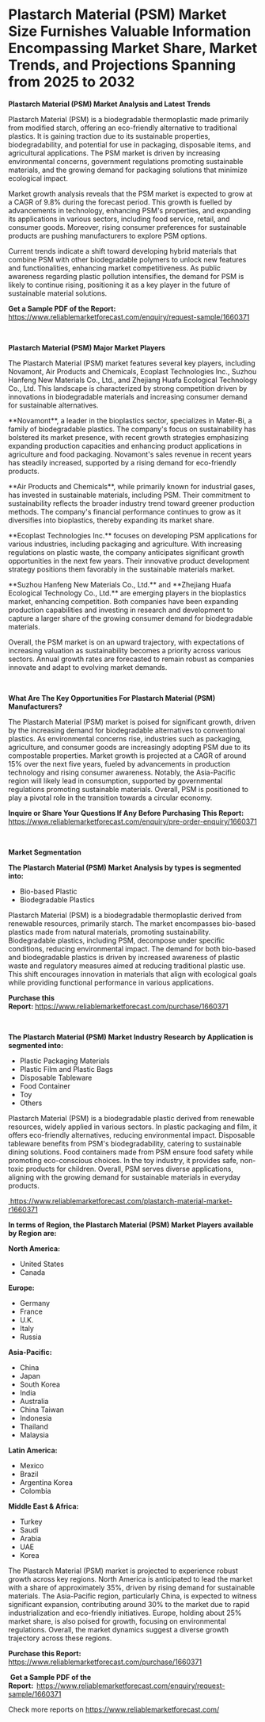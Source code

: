 <p><h1>Plastarch Material (PSM) Market Size Furnishes Valuable Information Encompassing Market Share, Market Trends, and Projections Spanning from 2025 to 2032</h1></p><p><strong>Plastarch Material (PSM) Market Analysis and Latest Trends</strong></p>
<p><p>Plastarch Material (PSM) is a biodegradable thermoplastic made primarily from modified starch, offering an eco-friendly alternative to traditional plastics. It is gaining traction due to its sustainable properties, biodegradability, and potential for use in packaging, disposable items, and agricultural applications. The PSM market is driven by increasing environmental concerns, government regulations promoting sustainable materials, and the growing demand for packaging solutions that minimize ecological impact.</p><p>Market growth analysis reveals that the PSM market is expected to grow at a CAGR of 9.8% during the forecast period. This growth is fuelled by advancements in technology, enhancing PSM's properties, and expanding its applications in various sectors, including food service, retail, and consumer goods. Moreover, rising consumer preferences for sustainable products are pushing manufacturers to explore PSM options. </p><p>Current trends indicate a shift toward developing hybrid materials that combine PSM with other biodegradable polymers to unlock new features and functionalities, enhancing market competitiveness. As public awareness regarding plastic pollution intensifies, the demand for PSM is likely to continue rising, positioning it as a key player in the future of sustainable material solutions.</p></p>
<p><strong>Get a Sample PDF of the Report:&nbsp;</strong> <a href="https://www.reliablemarketforecast.com/enquiry/request-sample/1660371?utm_campaign=1130&utm_medium=2&utm_source=Github&utm_content=ia&utm_term=17012025&utm_id=plastarch-material-psm">https://www.reliablemarketforecast.com/enquiry/request-sample/1660371</a></p>
<p>&nbsp;</p>
<p><strong>Plastarch Material (PSM) Major Market Players</strong></p>
<p><p>The Plastarch Material (PSM) market features several key players, including Novamont, Air Products and Chemicals, Ecoplast Technologies Inc., Suzhou Hanfeng New Materials Co., Ltd., and Zhejiang Huafa Ecological Technology Co., Ltd. This landscape is characterized by strong competition driven by innovations in biodegradable materials and increasing consumer demand for sustainable alternatives.</p><p>**Novamont**, a leader in the bioplastics sector, specializes in Mater-Bi, a family of biodegradable plastics. The company's focus on sustainability has bolstered its market presence, with recent growth strategies emphasizing expanding production capacities and enhancing product applications in agriculture and food packaging. Novamont's sales revenue in recent years has steadily increased, supported by a rising demand for eco-friendly products.</p><p>**Air Products and Chemicals**, while primarily known for industrial gases, has invested in sustainable materials, including PSM. Their commitment to sustainability reflects the broader industry trend toward greener production methods. The company's financial performance continues to grow as it diversifies into bioplastics, thereby expanding its market share.</p><p>**Ecoplast Technologies Inc.** focuses on developing PSM applications for various industries, including packaging and agriculture. With increasing regulations on plastic waste, the company anticipates significant growth opportunities in the next few years. Their innovative product development strategy positions them favorably in the sustainable materials market.</p><p>**Suzhou Hanfeng New Materials Co., Ltd.** and **Zhejiang Huafa Ecological Technology Co., Ltd.** are emerging players in the bioplastics market, enhancing competition. Both companies have been expanding production capabilities and investing in research and development to capture a larger share of the growing consumer demand for biodegradable materials.</p><p>Overall, the PSM market is on an upward trajectory, with expectations of increasing valuation as sustainability becomes a priority across various sectors. Annual growth rates are forecasted to remain robust as companies innovate and adapt to evolving market demands.</p></p>
<p>&nbsp;</p>
<p><strong>What Are The Key Opportunities For Plastarch Material (PSM) Manufacturers?</strong></p>
<p><p>The Plastarch Material (PSM) market is poised for significant growth, driven by the increasing demand for biodegradable alternatives to conventional plastics. As environmental concerns rise, industries such as packaging, agriculture, and consumer goods are increasingly adopting PSM due to its compostable properties. Market growth is projected at a CAGR of around 15% over the next five years, fueled by advancements in production technology and rising consumer awareness. Notably, the Asia-Pacific region will likely lead in consumption, supported by governmental regulations promoting sustainable materials. Overall, PSM is positioned to play a pivotal role in the transition towards a circular economy.</p></p>
<p><strong>Inquire or Share Your Questions If Any Before Purchasing This Report:</strong> <a href="https://www.reliablemarketforecast.com/enquiry/pre-order-enquiry/1660371?utm_campaign=1130&utm_medium=2&utm_source=Github&utm_content=ia&utm_term=17012025&utm_id=plastarch-material-psm">https://www.reliablemarketforecast.com/enquiry/pre-order-enquiry/1660371</a></p>
<p>&nbsp;</p>
<p><strong>Market Segmentation</strong></p>
<p><strong>The Plastarch Material (PSM) Market Analysis by types is segmented into:</strong></p>
<p><ul><li>Bio-based Plastic</li><li>Biodegradable Plastics</li></ul></p>
<p><p>Plastarch Material (PSM) is a biodegradable thermoplastic derived from renewable resources, primarily starch. The market encompasses bio-based plastics made from natural materials, promoting sustainability. Biodegradable plastics, including PSM, decompose under specific conditions, reducing environmental impact. The demand for both bio-based and biodegradable plastics is driven by increased awareness of plastic waste and regulatory measures aimed at reducing traditional plastic use. This shift encourages innovation in materials that align with ecological goals while providing functional performance in various applications.</p></p>
<p><strong>Purchase this Report:&nbsp;</strong><a href="https://www.reliablemarketforecast.com/purchase/1660371?utm_campaign=1130&utm_medium=2&utm_source=Github&utm_content=ia&utm_term=17012025&utm_id=plastarch-material-psm">https://www.reliablemarketforecast.com/purchase/1660371</a></p>
<p>&nbsp;</p>
<p><strong>The Plastarch Material (PSM) Market Industry Research by Application is segmented into:</strong></p>
<p><ul><li>Plastic Packaging Materials</li><li>Plastic Film and Plastic Bags</li><li>Disposable Tableware</li><li>Food Container</li><li>Toy</li><li>Others</li></ul></p>
<p><p>Plastarch Material (PSM) is a biodegradable plastic derived from renewable resources, widely applied in various sectors. In plastic packaging and film, it offers eco-friendly alternatives, reducing environmental impact. Disposable tableware benefits from PSM's biodegradability, catering to sustainable dining solutions. Food containers made from PSM ensure food safety while promoting eco-conscious choices. In the toy industry, it provides safe, non-toxic products for children. Overall, PSM serves diverse applications, aligning with the growing demand for sustainable materials in everyday products.</p></p>
<p><a href="https://www.reliablemarketforecast.com/plastarch-material-market-r1660371?utm_campaign=1130&utm_medium=2&utm_source=Github&utm_content=ia&utm_term=17012025&utm_id=plastarch-material-psm">&nbsp;https://www.reliablemarketforecast.com/plastarch-material-market-r1660371</a></p>
<p><strong>In terms of Region, the Plastarch Material (PSM) Market Players available by Region are:</strong></p>
<p>
    <p> <strong> North America: </strong>
        <ul>
            <li>United States</li>
            <li>Canada</li>
        </ul>
        </p> 
    <p> <strong> Europe: </strong>
        <ul>
            <li>Germany</li>
            <li>France</li>
            <li>U.K.</li>
            <li>Italy</li>
            <li>Russia</li>
        </ul>
        </p> 
    <p> <strong> Asia-Pacific: </strong>
        <ul>
            <li>China</li>
            <li>Japan</li>
            <li>South Korea</li>
            <li>India</li>
            <li>Australia</li>
            <li>China Taiwan</li>
            <li>Indonesia</li>
            <li>Thailand</li>
            <li>Malaysia</li>
        </ul>
        </p> 
    <p> <strong> Latin America: </strong>
        <ul>
            <li>Mexico</li>
            <li>Brazil</li>
            <li>Argentina Korea</li>
            <li>Colombia</li>
        </ul>
        </p> 
    <p> <strong> Middle East & Africa: </strong>
        <ul>
            <li>Turkey</li>
            <li>Saudi</li>
            <li>Arabia</li>
            <li>UAE</li>
            <li>Korea</li>
        </ul>
    </p>
    </p>
<p><p>The Plastarch Material (PSM) market is projected to experience robust growth across key regions. North America is anticipated to lead the market with a share of approximately 35%, driven by rising demand for sustainable materials. The Asia-Pacific region, particularly China, is expected to witness significant expansion, contributing around 30% to the market due to rapid industrialization and eco-friendly initiatives. Europe, holding about 25% market share, is also poised for growth, focusing on environmental regulations. Overall, the market dynamics suggest a diverse growth trajectory across these regions.</p></p>
<p><strong>Purchase this Report: </strong><a href="https://www.reliablemarketforecast.com/purchase/1660371?utm_campaign=1130&utm_medium=2&utm_source=Github&utm_content=ia&utm_term=17012025&utm_id=plastarch-material-psm">https://www.reliablemarketforecast.com/purchase/1660371</a></p>
<p>&nbsp;<strong>Get a Sample PDF of the Report:&nbsp;&nbsp;</strong><a href="https://www.reliablemarketforecast.com/enquiry/request-sample/1660371?utm_campaign=1130&utm_medium=2&utm_source=Github&utm_content=ia&utm_term=17012025&utm_id=plastarch-material-psm">https://www.reliablemarketforecast.com/enquiry/request-sample/1660371</a></p>
<p><strong></strong></p>
<p>Check more reports on <a href="https://www.reliablemarketforecast.com/?utm_campaign=1130&utm_medium=2&utm_source=Github&utm_content=ia&utm_term=17012025&utm_id=plastarch-material-psm">https://www.reliablemarketforecast.com/</a></p>